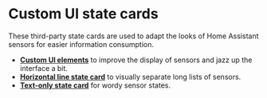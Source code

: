 # Custom UI state cards

These third-party state cards are used to adapt the looks of Home Assistant sensors for easier information consumption.

- **[Custom UI elements](https://github.com/andrey-git/home-assistant-custom-ui)** to improve the display of sensors and jazz up the interface a bit.
- **[Horizontal line state card](https://github.com/covrig/homeassistant-hline)** to visually separate long lists of sensors.
- **[Text-only state card](https://community.home-assistant.io/t/display-only-text-in-card/20536/26)** for wordy sensor states.
